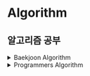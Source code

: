 # Algorithm
## 알고리즘 공부

<details>
  <summary>Baekjoon Algorithm</summary>
  <div markdown="1">
  
 <details>
   <summary>&nbsp;&nbsp;&nbsp;[CLASS 1] 문제 보기</summary>
    <div markdown="1">
  
- [[1000] A+B](https://github.com/okpyo12/Algorithm/tree/master/Baekjoon%20Algorithm/CLASS%201/Baekjoon_1000)
- [[1001] A-B](https://github.com/okpyo12/Algorithm/tree/master/Baekjoon%20Algorithm/CLASS%201/Baekjoon_1001)
- [[1008] A/B](https://github.com/okpyo12/Algorithm/tree/master/Baekjoon%20Algorithm/CLASS%201/Baekjoon_1008)
- [[1152] 단어의 개수](https://github.com/okpyo12/Algorithm/tree/master/Baekjoon%20Algorithm/CLASS%201/Baekjoon_1152)
- [[1157] 단어 공부](https://github.com/okpyo12/Algorithm/tree/master/Baekjoon%20Algorithm/CLASS%201/Baekjoon_1157)
- [[1330] 두 수 비교하기](https://github.com/okpyo12/Algorithm/tree/master/Baekjoon%20Algorithm/CLASS%201/Baekjoon_1330)
- [[1546] 평균](https://github.com/okpyo12/Algorithm/tree/master/Baekjoon%20Algorithm/CLASS%201/Baekjoon_1546)
- [[2438] 별 찍기 - 1](https://github.com/okpyo12/Algorithm/tree/master/Baekjoon%20Algorithm/CLASS%201/Baekjoon_2438)
- [[2439] 별 찍기 - 2](https://github.com/okpyo12/Algorithm/tree/master/Baekjoon%20Algorithm/CLASS%201/Baekjoon_2439)
- [[2475] 검증수](https://github.com/okpyo12/Algorithm/tree/master/Baekjoon%20Algorithm/CLASS%201/Baekjoon_2475)
- [[2557] Hello World](https://github.com/okpyo12/Algorithm/tree/master/Baekjoon%20Algorithm/CLASS%201/Baekjoon_2557)
- [[2562] 최댓값](https://github.com/okpyo12/Algorithm/tree/master/Baekjoon%20Algorithm/CLASS%201/Baekjoon_2562)
- [[2577] 숫자의 개수](https://github.com/okpyo12/Algorithm/tree/master/Baekjoon%20Algorithm/CLASS%201/Baekjoon_2577)
- [[2675] 문자열 반복](https://github.com/okpyo12/Algorithm/tree/master/Baekjoon%20Algorithm/CLASS%201/Baekjoon_2675)
- [[2739] 구구단](https://github.com/okpyo12/Algorithm/tree/master/Baekjoon%20Algorithm/CLASS%201/Baekjoon_2739)
- [[2741] N 찍기](https://github.com/okpyo12/Algorithm/tree/master/Baekjoon%20Algorithm/CLASS%201/Baekjoon_2741)
- [[2742] 기찍 N](https://github.com/okpyo12/Algorithm/tree/master/Baekjoon%20Algorithm/CLASS%201/Baekjoon_2742)
- [[2753] 윤년](https://github.com/okpyo12/Algorithm/tree/master/Baekjoon%20Algorithm/CLASS%201/Baekjoon_2753)
- [[2884] 알람 시계](https://github.com/okpyo12/Algorithm/tree/master/Baekjoon%20Algorithm/CLASS%201/Baekjoon_2884)
- [[2908] 상수](https://github.com/okpyo12/Algorithm/tree/master/Baekjoon%20Algorithm/CLASS%201/Baekjoon_2908)
- [[2920] 음계](https://github.com/okpyo12/Algorithm/tree/master/Baekjoon%20Algorithm/CLASS%201/Baekjoon_2920)
- [[3052] 나머지](https://github.com/okpyo12/Algorithm/tree/master/Baekjoon%20Algorithm/CLASS%201/Baekjoon_3052)
- [[8958] OX퀴즈](https://github.com/okpyo12/Algorithm/tree/master/Baekjoon%20Algorithm/CLASS%201/Baekjoon_8958)
- [[9498] 시험 성적](https://github.com/okpyo12/Algorithm/tree/master/Baekjoon%20Algorithm/CLASS%201/Baekjoon_9498)
- [[10171] 고양이](https://github.com/okpyo12/Algorithm/tree/master/Baekjoon%20Algorithm/CLASS%201/Baekjoon_10171)
- [[10172] 개](https://github.com/okpyo12/Algorithm/tree/master/Baekjoon%20Algorithm/CLASS%201/Baekjoon_10172)
- [[10809] 알파벳 찾기](https://github.com/okpyo12/Algorithm/tree/master/Baekjoon%20Algorithm/CLASS%201/Baekjoon_10809)
- [[10818] 최소, 최대](https://github.com/okpyo12/Algorithm/tree/master/Baekjoon%20Algorithm/CLASS%201/Baekjoon_10818)
- [[10869] 사칙연산](https://github.com/okpyo12/Algorithm/tree/master/Baekjoon%20Algorithm/CLASS%201/Baekjoon_10869)
- [[10871] X보다 작은 수](https://github.com/okpyo12/Algorithm/tree/master/Baekjoon%20Algorithm/CLASS%201/Baekjoon_10871)
- [[10950] A+B - 3](https://github.com/okpyo12/Algorithm/tree/master/Baekjoon%20Algorithm/CLASS%201/Baekjoon_10950)
- [[10951] A+B - 4](https://github.com/okpyo12/Algorithm/tree/master/Baekjoon%20Algorithm/CLASS%201/Baekjoon_10951)
- [[10952] A+B - 5](https://github.com/okpyo12/Algorithm/tree/master/Baekjoon%20Algorithm/CLASS%201/Baekjoon_10952)
- [[10998] AxB](https://github.com/okpyo12/Algorithm/tree/master/Baekjoon%20Algorithm/CLASS%201/Baekjoon_10998)
- [[11654] 아스키 코드](https://github.com/okpyo12/Algorithm/tree/master/Baekjoon%20Algorithm/CLASS%201/Baekjoon_11654)
- [[11720] 숫자의 합](https://github.com/okpyo12/Algorithm/tree/master/Baekjoon%20Algorithm/CLASS%201/Baekjoon_11720)

  </div>
  </details>

 <details>
   <summary>&nbsp;&nbsp;&nbsp;[CLASS 2] 문제 보기</summary>
    <div markdown="1">
  
- [[1018] 체스판 다시 칠하기](https://github.com/okpyo12/Algorithm/tree/master/Baekjoon%20Algorithm/CLASS%202/Baekjoon_1018)
- [[1085] 직사각형에서 탈출](https://github.com/okpyo12/Algorithm/tree/master/Baekjoon%20Algorithm/CLASS%202/Baekjoon_1085)
- [[1181] 단어 정렬](https://github.com/okpyo12/Algorithm/tree/master/Baekjoon%20Algorithm/CLASS%202/Baekjoon_1181)
- [[1259] 팰린드롬수](https://github.com/okpyo12/Algorithm/tree/master/Baekjoon%20Algorithm/CLASS%202/Baekjoon_1259)
- [[1436] 영화감독 숌](https://github.com/okpyo12/Algorithm/tree/master/Baekjoon%20Algorithm/CLASS%202/Baekjoon_1436)
- [[1654] 랜선 자르기](https://github.com/okpyo12/Algorithm/tree/master/Baekjoon%20Algorithm/CLASS%202/Baekjoon_1654)
- [[1874] 스택 수열](https://github.com/okpyo12/Algorithm/tree/master/Baekjoon%20Algorithm/CLASS%202/Baekjoon_1874)
- [[1920] 수 찾기](https://github.com/okpyo12/Algorithm/tree/master/Baekjoon%20Algorithm/CLASS%202/Baekjoon_1920)
- [[1929] 소수 구하기](https://github.com/okpyo12/Algorithm/tree/master/Baekjoon%20Algorithm/CLASS%202/Baekjoon_1929)
- [[1966] 프린트 큐](https://github.com/okpyo12/Algorithm/tree/master/Baekjoon%20Algorithm/CLASS%202/Baekjoon_1966)
- [[1978] 소수 찾기](https://github.com/okpyo12/Algorithm/tree/master/Baekjoon%20Algorithm/CLASS%202/Baekjoon_1978)
- [[2108] 통계학](https://github.com/okpyo12/Algorithm/tree/master/Baekjoon%20Algorithm/CLASS%202/Baekjoon_2108)
- [[2164] 카드2](https://github.com/okpyo12/Algorithm/tree/master/Baekjoon%20Algorithm/CLASS%202/Baekjoon_2164)
- [[2231] 분해합](https://github.com/okpyo12/Algorithm/tree/master/Baekjoon%20Algorithm/CLASS%202/Baekjoon_2231)
- [[2292] 벌집](https://github.com/okpyo12/Algorithm/tree/master/Baekjoon%20Algorithm/CLASS%202/Baekjoon_2292)
- [[2609] 최대공약수와 최소공배수](https://github.com/okpyo12/Algorithm/tree/master/Baekjoon%20Algorithm/CLASS%202/Baekjoon_2609)
- [[2751] 수 정렬하기2](https://github.com/okpyo12/Algorithm/tree/master/Baekjoon%20Algorithm/CLASS%202/Baekjoon_2751)
- [[2775] 부녀회장이 될테야](https://github.com/okpyo12/Algorithm/tree/master/Baekjoon%20Algorithm/CLASS%202/Baekjoon_2775)
- [[2798] 블랙잭](https://github.com/okpyo12/Algorithm/tree/master/Baekjoon%20Algorithm/CLASS%202/Baekjoon_2798)
- [[2805] 나무 자르기](https://github.com/okpyo12/Algorithm/tree/master/Baekjoon%20Algorithm/CLASS%202/Baekjoon_2805)
- [[2839] 설탕 배달](https://github.com/okpyo12/Algorithm/tree/master/Baekjoon%20Algorithm/CLASS%202/Baekjoon_2839)
- [[2869] 달팽이는 올라가고 싶다](https://github.com/okpyo12/Algorithm/tree/master/Baekjoon%20Algorithm/CLASS%202/Baekjoon_2869)
- [[4153] 직각삼각형](https://github.com/okpyo12/Algorithm/tree/master/Baekjoon%20Algorithm/CLASS%202/Baekjoon_4153)
- [[4949] 균형잡힌 세상](https://github.com/okpyo12/Algorithm/tree/master/Baekjoon%20Algorithm/CLASS%202/Baekjoon_4949)
- [[7568] 덩치](https://github.com/okpyo12/Algorithm/tree/master/Baekjoon%20Algorithm/CLASS%202/Baekjoon_7568)
- [[9012] 괄호](https://github.com/okpyo12/Algorithm/tree/master/Baekjoon%20Algorithm/CLASS%202/Baekjoon_9012)
- [[10250] ACM 호텔](https://github.com/okpyo12/Algorithm/tree/master/Baekjoon%20Algorithm/CLASS%202/Baekjoon_10250)
- [[10773] 제로](https://github.com/okpyo12/Algorithm/tree/master/Baekjoon%20Algorithm/CLASS%202/Baekjoon_10773)
- [[10814] 나이순 정렬](https://github.com/okpyo12/Algorithm/tree/master/Baekjoon%20Algorithm/CLASS%202/Baekjoon_10814)
- [[10816] 숫자 카드2](https://github.com/okpyo12/Algorithm/tree/master/Baekjoon%20Algorithm/CLASS%202/Baekjoon_10816)

  </div>
  </details>
      
    </div>
  </details>
  
  <details>
  <summary>Programmers Algorithm</summary>
  <div markdown="1">
  
  <details>
   <summary>&nbsp;&nbsp;&nbsp;Level 1 문제 보기</summary>
   
   - [시저 암호](https://github.com/okpyo12/Algorithm/tree/master/Programmers%20Algorithm/Level%201/%EC%8B%9C%EC%A0%80%20%EC%95%94%ED%98%B8)
   
    <div markdown="1">
    
  </div>
  </details>